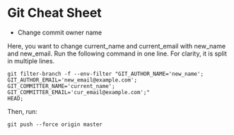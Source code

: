 # Git Cheat Sheet

- Change commit owner name

Here, you want to change current_name and current_email with new_name and new_email. Run the following command in one line. 
For clarity, it is split in multiple lines.

```Git
git filter-branch -f --env-filter "GIT_AUTHOR_NAME='new_name';
GIT_AUTHOR_EMAIL='new_email@example.com'; 
GIT_COMMITTER_NAME='current_name'; 
GIT_COMMITTER_EMAIL='cur_email@example.com';" 
HEAD;
```

Then, run:

```git
git push --force origin master
```


